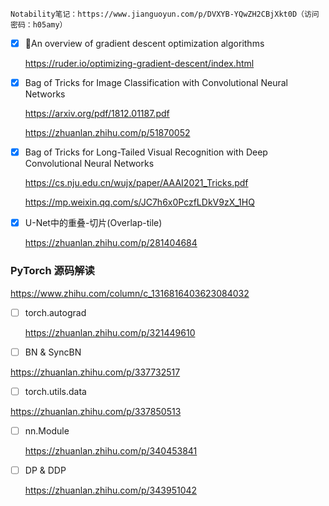 ```
Notability笔记：https://www.jianguoyun.com/p/DVXYB-YQwZH2CBjXkt0D（访问密码：h05amy）
```



- [x] An overview of gradient descent optimization algorithms

  https://ruder.io/optimizing-gradient-descent/index.html



- [x] Bag of Tricks for Image Classification with Convolutional Neural Networks

  https://arxiv.org/pdf/1812.01187.pdf

  https://zhuanlan.zhihu.com/p/51870052



- [x] Bag of Tricks for Long-Tailed Visual Recognition with Deep Convolutional Neural Networks

  https://cs.nju.edu.cn/wujx/paper/AAAI2021_Tricks.pdf

  https://mp.weixin.qq.com/s/JC7h6x0PczfLDkV9zX_1HQ



- [x] U-Net中的重叠-切片(Overlap-tile)

  https://zhuanlan.zhihu.com/p/281404684







### PyTorch 源码解读

https://www.zhihu.com/column/c_1316816403623084032



- [ ] torch.autograd

  https://zhuanlan.zhihu.com/p/321449610

- [ ]  BN & SyncBN

  https://zhuanlan.zhihu.com/p/337732517

- [ ]  torch.utils.data

  https://zhuanlan.zhihu.com/p/337850513

- [ ] nn.Module

  https://zhuanlan.zhihu.com/p/340453841

- [ ] DP & DDP

  https://zhuanlan.zhihu.com/p/343951042
